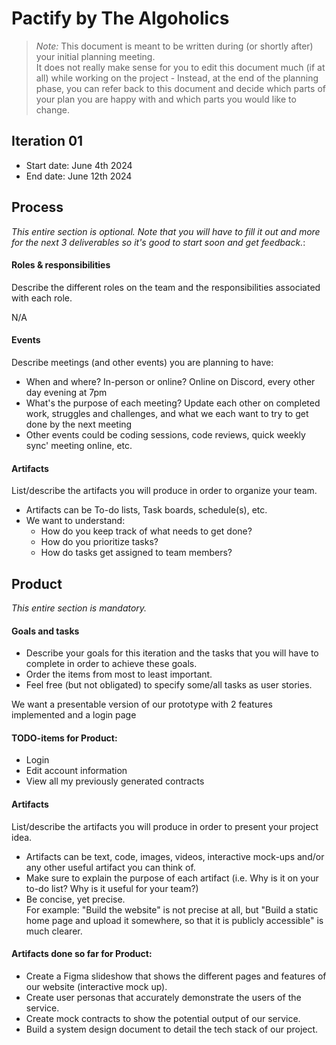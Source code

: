 # Pactify by The Algoholics

 > _Note:_ This document is meant to be written during (or shortly after) your initial planning meeting.     
 > It does not really make sense for you to edit this document much (if at all) while working on the project - Instead, at the end of the planning phase, you can refer back to this document and decide which parts of your plan you are happy with and which parts you would like to change.


## Iteration 01

 * Start date: June 4th 2024
 * End date: June 12th 2024

## Process

_This entire section is optional. Note that you will have to fill it out and more for the next 3 deliverables so it's good to start soon and get feedback._:

#### Roles & responsibilities

Describe the different roles on the team and the responsibilities associated with each role.

N/A

#### Events

Describe meetings (and other events) you are planning to have:

 * When and where? In-person or online?
Online on Discord, every other day evening at 7pm
 * What's the purpose of each meeting?
Update each other on completed work, struggles and challenges, and what we each want to try to get done by the next meeting
 * Other events could be coding sessions, code reviews, quick weekly sync' meeting online, etc.



#### Artifacts

List/describe the artifacts you will produce in order to organize your team.       

 * Artifacts can be To-do lists, Task boards, schedule(s), etc.
 * We want to understand:
   * How do you keep track of what needs to get done?
   * How do you prioritize tasks?
   * How do tasks get assigned to team members?





## Product

_This entire section is mandatory._

#### Goals and tasks

 * Describe your goals for this iteration and the tasks that you will have to complete in order to achieve these goals.
 * Order the items from most to least important.
 * Feel free (but not obligated) to specify some/all tasks as user stories.


We want a presentable version of our prototype with 2 features implemented and a login page


#### TODO-items for Product:
* Login 
* Edit account information 
* View all my previously generated contracts


#### Artifacts

List/describe the artifacts you will produce in order to present your project idea.

 * Artifacts can be text, code, images, videos, interactive mock-ups and/or any other useful artifact you can think of.
 * Make sure to explain the purpose of each artifact (i.e. Why is it on your to-do list? Why is it useful for your team?)
 * Be concise, yet precise.         
   For example: "Build the website" is not precise at all, but "Build a static home page and upload it somewhere, so that it is publicly accessible" is much clearer.

#### Artifacts done so far for Product: 

* Create a Figma slideshow that shows the different pages and features of our website (interactive mock up).
* Create user personas that accurately demonstrate the users of the service.
* Create mock contracts to show the potential output of our service.
* Build a system design document to detail the tech stack of our project.

